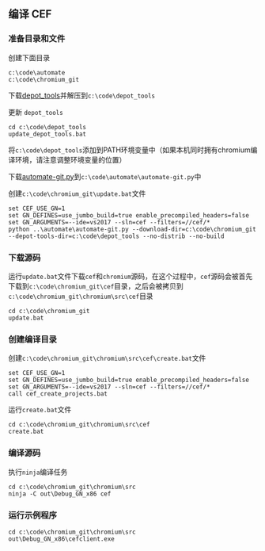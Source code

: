 ## 编译 CEF

### 准备目录和文件

创建下面目录

    c:\code\automate
    c:\code\chromium_git

下载[depot_tools](https://storage.googleapis.com/chrome-infra/depot_tools.zip)并解压到`c:\code\depot_tools`

更新 `depot_tools`

    cd c:\code\depot_tools
    update_depot_tools.bat

将`c:\code\depot_tools`添加到PATH环境变量中（如果本机同时拥有chromium编译环境，请注意调整环境变量的位置）

下载[automate-git.py](https://bitbucket.org/chromiumembedded/cef/raw/master/tools/automate/automate-git.py)到`c:\code\automate\automate-git.py`中

创建`c:\code\chromium_git\update.bat`文件

    set CEF_USE_GN=1
    set GN_DEFINES=use_jumbo_build=true enable_precompiled_headers=false
    set GN_ARGUMENTS=--ide=vs2017 --sln=cef --filters=//cef/*
    python ..\automate\automate-git.py --download-dir=c:\code\chromium_git --depot-tools-dir=c:\code\depot_tools --no-distrib --no-build

### 下载源码

运行`update.bat`文件下载`cef`和`chromium`源码，在这个过程中，`cef`源码会被首先下载到`c:\code\chromium_git\cef`目录，之后会被拷贝到`c:\code\chromium_git\chromium\src\cef`目录

    cd c:\code\chromium_git
    update.bat

### 创建编译目录

创建`c:\code\chromium_git\chromium\src\cef\create.bat`文件

    set CEF_USE_GN=1
    set GN_DEFINES=use_jumbo_build=true enable_precompiled_headers=false
    set GN_ARGUMENTS=--ide=vs2017 --sln=cef --filters=//cef/*
    call cef_create_projects.bat

运行`create.bat`文件

    cd c:\code\chromium_git\chromium\src\cef
    create.bat

### 编译源码

执行`ninja`编译任务

    cd c:\code\chromium_git\chromium\src
    ninja -C out\Debug_GN_x86 cef

### 运行示例程序

    cd c:\code\chromium_git\chromium\src
    out\Debug_GN_x86\cefclient.exe
